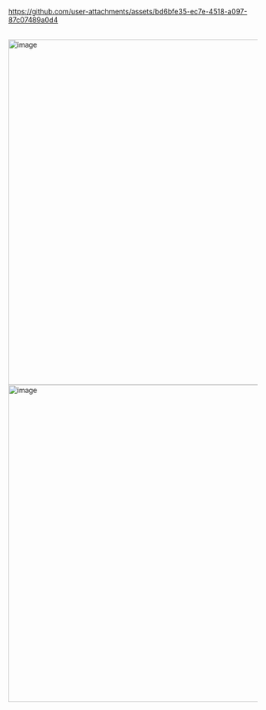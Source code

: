 


https://github.com/user-attachments/assets/bd6bfe35-ec7e-4518-a097-87c07489a0d4


<br>
<img width="696" alt="image" src="https://github.com/user-attachments/assets/1f78dc70-38ce-463b-9cae-fc4c7c87264a">

<br>
<img width="639" alt="image" src="https://github.com/user-attachments/assets/c35b32e7-bd86-4c28-b383-db16ca074baa">



